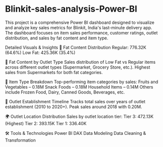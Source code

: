 # Blinkit-sales-analysis-Power-BI 

This project is a comprehensive Power BI dashboard designed to visualize and analyze key sales metrics for Blinkit, India's last-minute delivery app. The dashboard focuses on item sales performance, customer ratings, outlet distribution, and sales by fat content and item type.

Detailed Visuals & Insights
🥫 Fat Content Distribution
Regular: 776.32K (64.6%)
Low Fat: 425.36K (35.4%)

🏬 Fat Content by Outlet Type
Sales distribution of Low Fat vs Regular items across different outlet types (Supermarket, Grocery Store, etc.).
Highest sales from Supermarkets for both fat categories.

🍱 Item Type Breakdown
Top-performing item categories by sales:
Fruits and Vegetables – 0.18M
Snack Foods – 0.18M
Household Items – 0.14M
Others include Frozen Food, Dairy, Canned Goods, Beverages, etc.

🏢 Outlet Establishment Timeline
Tracks total sales over years of outlet establishment (2010 to 2020+).
Peak sales around 2018 with 0.20M.

🌍 Outlet Location Distribution
Sales by outlet location tier:
Tier 3: 472.13K (Highest)
Tier 2: 393.15K
Tier 1: 336.40K 

🛠️ Tools & Technologies
Power BI
DAX
Data Modeling
Data Cleaning & Transformation

